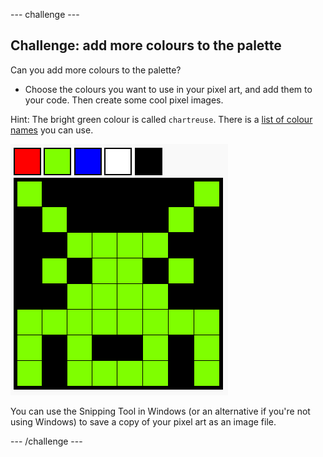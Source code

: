 --- challenge ---
## Challenge: add more colours to the palette

Can you add more colours to the palette?

+ Choose the colours you want to use in your pixel art, and add them to your code. Then create some cool pixel images.

Hint: The bright green colour is called `chartreuse`. There is a [list of colour names](https://www.w3schools.com/colors/colors_names.asp) you can use.

![screenshot](images/pixel-art-final.png)

You can use the Snipping Tool in Windows (or an alternative if you're not using Windows) to save a copy of your pixel art as an image file.

--- /challenge ---
